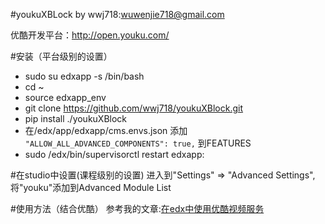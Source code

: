 #youkuXBLock 
by wwj718:<wuwenjie718@gmail.com>

优酷开发平台：http://open.youku.com/

#安装（平台级别的设置）
*  sudo su edxapp -s /bin/bash
*  cd ~
*  source edxapp_env
*  git clone https://github.com/wwj718/youkuXBlock.git
*  pip install ./youkuXBlock
*  在/edx/app/edxapp/cms.envs.json 添加 `"ALLOW_ALL_ADVANCED_COMPONENTS": true,` 到FEATURES
*  sudo /edx/bin/supervisorctl restart edxapp:

#在studio中设置(课程级别的设置)
进入到"Settings" ⇒ "Advanced Settings",将"youku"添加到Advanced Module List

#使用方法（结合优酷）
参考我的文章:[在edx中使用优酷视频服务](http://wwj718.github.io/edx-use-youku.html)

